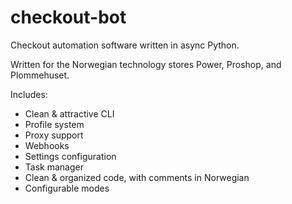 # checkout-bot

Checkout automation software written in async Python.

Written for the Norwegian technology stores Power, Proshop, and Plommehuset.

Includes:
  - Clean & attractive CLI
  - Profile system
  - Proxy support
  - Webhooks
  - Settings configuration
  - Task manager
  - Clean & organized code, with comments in Norwegian
  - Configurable modes
